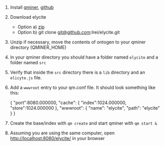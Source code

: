 1. Install [qminer](http://qminer.ijs.si), [github](https://github.com/qminer/qminer)
2. Download elycite
    * Option a) [zip](https://github.com/lrei/elycite/archive/master.zip)
    * Option b) git clone git@github.com:lrei/elycite.git
3. Unzip if necessary, move the contents of ontogen to your qminer directory (QMINER_HOME)
4. In your qminer directory you should have a folder named `elycite` and a folder named `src`
5. Verify that inside the `src` directory there is a `lib` directory and an `elicyte.js` file.
6. Add a `wwwroot` entry to your qm.conf file. It should look something like this:

    {
      "port":8080.000000,
      "cache": {
        "index":1024.000000, 
        "store":1024.000000
      },
      "wwwroot": {
        "name": "elycite",
        "path": "elycite"
      }
    }

7. Create the base/index with `qm create` and start qminer with `qm start &`
8. Assuming you are using the same computer, 
open [http://localhost:8080/elycite/](http://localhost:8080/elycite/) in your browser
